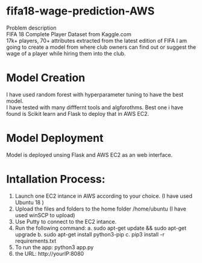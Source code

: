 # fifa18-wage-prediction-AWS
Problem description</br> 
FIFA 18 Complete Player Dataset from Kaggle.com  </br>
17k+ players, 70+ attributes extracted from the latest edition of FIFA  I am going to create a model from where club owners can find out or suggest the wage of a player while hiring them into the club.

# Model Creation
I have used random forest with hyperparameter tuning to have the best model.</br>
I have tested with many difffernt tools and algforothms. 
Best one i have found is Scikit learn and Flask to deploy that in AWS EC2.

# Model Deployment
Model is deployed unsing Flask and AWS EC2 as an web interface.

# Intallation Process: 
1. Launch one EC2 intance in AWS according to your choice. (I have used Ubuntu 18 )
2. Upload the files and folders to the home folder /home/ubuntu (I have used winSCP to upload)
3. Use Putty to connect to the EC2 intance.
4. Run the following command:
  a. sudo apt-get update && sudo apt-get upgrade
  b. sudo apt-get install python3-pip 
  c. pip3 install -r requirements.txt
5. To run the app: python3 app.py
6. the URL: http://yourIP:8080



